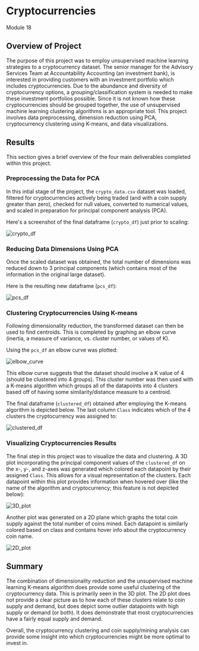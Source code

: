 # Cryptocurrencies
Module 18

## Overview of Project
The purpose of this project was to employ unsupervised machine learning strategies to a cryptocurrency dataset. The senior manager for the Advisory Services Team at Accountability Accounting (an investment bank), is interested in providing customers with an investment portfolio which includes cryptocurrencies. Due to the abundance and diversity of cryptocurrency options, a grouping/classification system is needed to make these investment portfolios possible. Since it is not known how these cryptocurrencies should be grouped together, the use of unsupervised machine learning clustering algorithms is an appropriate tool. This project involves data preprocessing, dimension reduction using PCA, cryptocurrency clustering using K-means, and data visualizations.

## Results
This section gives a brief overview of the four main deliverables completed within this project.

### Preprocessing the Data for PCA
In this intial stage of the project, the `crypto_data.csv` dataset was loaded, filtered for cryptocurrencies actively being traded (and with a coin supply greater than zero), checked for null values, converted to numerical values, and scaled in preparation for principal component analysis (PCA).

Here's a screenshot of the final dataframe (`crypto_df`) just prior to scaling:

![crypto_df](https://user-images.githubusercontent.com/107309793/196316697-89ca841d-9645-4b92-9c80-433445cc79db.png)

### Reducing Data Dimensions Using PCA
Once the scaled dataset was obtained, the total number of dimensions was reduced down to 3 principal components (which contains most of the information in the original large dataset).

Here is the resulting new dataframe (`pcs_df`):

![pcs_df](https://user-images.githubusercontent.com/107309793/196317613-4b628f20-157c-4cf8-8cbe-2ca754ac1433.png)

### Clustering Cryptocurrencies Using K-means
Following dimensionality reduction, the transformed dataset can then be used to find centroids. This is completed by graphing an elbow curve (inertia, a measure of variance, vs. cluster number, or values of K).

Using the `pcs_df` an elbow curve was plotted:

![elbow_curve](https://user-images.githubusercontent.com/107309793/196318314-070266e8-245f-4d90-8470-197b89ff4e58.png)

This elbow curve suggests that the dataset should involve a K value of 4 (should be clustered into 4 groups). This cluster number was then used with a K-means algorithm which groups all of the datapoints into 4 clusters based off of having some similarity/distance measure to a centroid.

The final dataframe (`clustered_df`) obtained after employing the K-means algorithm is depicted below. The last column `Class` indicates which of the 4 clusters the cryptocurrency was assigned to:

![clustered_df](https://user-images.githubusercontent.com/107309793/196318973-9b35039f-573e-485f-ad2a-36527ae19319.png)

### Visualizing Cryptocurrencies Results
The final step in this project was to visualize the data and clustering. A 3D plot incorporating the principal component values of the `clustered_df` on the x-, y-, and z-axes was generated which colored each datapoint by their assigned `Class`. This allows for a visual representation of the clusters. Each datapoint within this plot provides information when hovered over (like the name of the algorithm and cryptocurrency; this feature is not depicted below):

![3D_plot](https://user-images.githubusercontent.com/107309793/196319963-2d0c26d2-12c9-464e-b040-028697a03258.png)

Another plot was generated on a 2D plane which graphs the total coin supply against the total number of coins mined. Each datapoint is similarly colored based on class and contains hover info about the cryptocurrency coin name.

![2D_plot](https://user-images.githubusercontent.com/107309793/196320258-aad1be9f-1b3f-4684-9136-3a3e93c5e96a.png)

## Summary
The combination of dimensionality reduction and the unsupervised machine learning K-means algorithm does provide some useful clustering of the cryptocurrency data. This is primarily seen in the 3D plot. The 2D plot does not provide a clear picture as to how each of these clusters relate to coin supply and demand, but does depict some outlier datapoints with high supply or demand (or both). It does demonstrate that most cryptocurrencies have a fairly equal supply and demand.

Overall, the cryptocurrency clustering and coin supply/mining analysis can provide some insight into which cryptocurrencies might be more optimal to invest in.
